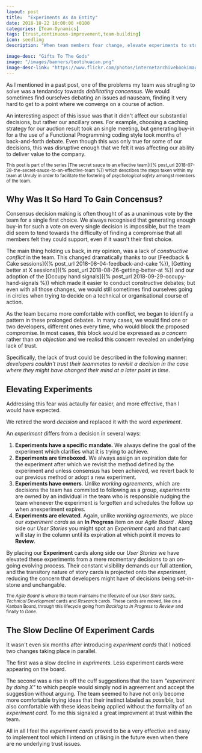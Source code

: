 ```yaml
---
layout: post
title:  "Experiments As An Entity"
date: 2018-10-22 10:00:00 +0100
categories: [Team-Dynamics]
tags: [trust,continuous-improvement,team-building]
icon: seedling
description: "When team members fear change, elevate experiments to story card level"

image-desc: "Gifts To The Gods"
image: "/images/banners/teotihuacan.png"
image-desc-link: "https://www.flickr.com/photos/internetarchivebookimages/14768520815"
---
```




As I mentioned in a past post, one of the problems my team was strugling to solve was a tendandcy towards _debilitating concensus_. We would sometimes find ourselves debating an issues ad nauseam, finding it very hard to get to a point where we converge on a course of action.

An interesting aspect of this issue was that it didn't affect our substantial decisions, but rather our ancillary ones. For example, choosing a caching strategy for our auction result took an single meeting, but generating buy-in for a the use of a Functional Programming coding style took months of back-and-forth debate. Even though this was only true for some of our decisions, this was disruptive enough that we felt it was affecting our ability to deliver value to the company.

<small>This post is part of the series [The secret sauce to an effective team]({% post_url 2018-07-28-the-secret-sauce-to-an-effective-team %}) which describes the steps taken within my team at Unruly in order to facilitate the fostering of _psychological safety_ amongst members of the team.</small>

## Why Was It So Hard To Gain Concensus?

Consensus decision making is often thought of as a unanimous vote by the team for a single first choice. We always recognised that generating enough buy-in for such a vote on every single decision is impossible, but the team did seem to tend towards the difficulty of finding a compromise that all members felt they could support, even if it wasn't their first choice.

The main thing holding us back, in my opinion, was a lack of _constructive conflict_ in the team. This changed dramatically thanks to our [Feedback & Cake sessions]({% post_url 2018-08-04-feedback-and-cake %}), [Getting better at X sessions]({% post_url 2018-08-26-getting-better-at %}) and our adoption of the [Occupy hand signals]({% post_url 2018-09-29-occupy-hand-signals %}) which made it easier to conduct constructive debates; but even with all those changes, we would still sometimes find ourselves going in circles when trying to decide on a technical or organisational course of action.

As the team became more comfortable with conflict, we began to identify a pattern in these prolonged debates. In many cases, we would find one or two developers, different ones every time, who would block the proposed compromise. In most cases, this block would be expressed as _a concern_ rather than _an objection_ and we realisd this concern revealed an underlying lack of trust.

Specifically, the lack of trust could be described in the following manner: _developers couldn't trust their teammates to revisit a decision in the case where they might have changed their mind at a later point in time_.


## Elevating Experiments

Addressing this fear was actaully far easier, and more effective, than I would have expected.

We retired the word _decision_ and replaced it with the word _experiment_.

An _experiment_ differs from a decision in several ways:
1. **Experiments have a specific mandate.** We always define the goal of the experiment which clarifies what it is trying to achieve.
2. **Experiments are timeboxed.** We always assign an expiration date for the experiment after which we revisit the method defined by the experiment and unless consensus has been achieved, we revert back to our previous method or adopt a new experiment.
3. **Experiments have owners**. Unlike _working agreements_, which are decisions the team has commited to following as a group, _experiments_ are owned by an individual in the team who is responsible nudging the team whenever the experiment is forgotten and schedules the follow up when anexperiment expires.
4. **Experiments are elevated**. Again, unlike _working agreements_, we place our _experiment cards_ as an **In Progress** item on our _Agile Board_ <i class="fas fa-asterisk"></i>. Along side our _User Stories_ you might spot an _Experiment_ card and that card will stay in the column until its expiration at which point it moves to **Review**.

By placing our **Experiment** cards along side our _User Stories_ we have elevated these experiments from a mere momentary decisions to an on-going evolving process. Their constant visibility demands our full attention, and the transitory nature of story cards is projected onto the _experiment_, reducing the concern that developers might have of decisions being set-in-stone and unchangable.

<small class="footnote"><i class="fas fa-asterisk"></i> The _Agile Board_ is where the team maintains the lifecycle of our *User Story* cards, *Technical Development* cards and *Research* cards. These cards are moved, like on a Kanban Board, through this lifecycle going from _Backlog_ to _In Progress_ to _Review_ and finally to _Done_.</small>


## The Slow Decline Of Experiment Cards

It wasn't even six months after introducing _experiment cards_ that I noticed two changes taking place in parallel.

The first was a slow decline in _expriments_. Less experiment cards were appearing on the board.

The second was a rise in off the cuff suggestions that the team _"experiment by doing X"_ to which people would simply nod in agreement and accept the suggestion without arguing. The team seemed to have not only become more comfortable trying ideas that their instinct labeled as _possible_, but also comfortable with these ideas being applied without the formality of an _experiment card_. To me this signaled a great improvment at trust within the team.

All in all I feel the _experiment cards_ proved to be a very effective and easy to implement tool which I intend on utilising in the future even when there are no underlying trust issues.
